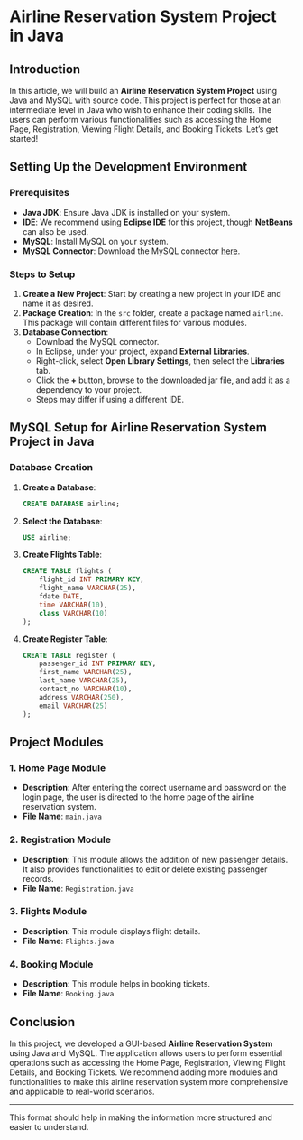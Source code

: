 

# Airline Reservation System Project in Java

## Introduction
In this article, we will build an **Airline Reservation System Project** using Java and MySQL with source code. This project is perfect for those at an intermediate level in Java who wish to enhance their coding skills. The users can perform various functionalities such as accessing the Home Page, Registration, Viewing Flight Details, and Booking Tickets. Let’s get started!

## Setting Up the Development Environment

### Prerequisites
- **Java JDK**: Ensure Java JDK is installed on your system.
- **IDE**: We recommend using **Eclipse IDE** for this project, though **NetBeans** can also be used.
- **MySQL**: Install MySQL on your system.
- **MySQL Connector**: Download the MySQL connector [here](#).

### Steps to Setup
1. **Create a New Project**: Start by creating a new project in your IDE and name it as desired.
2. **Package Creation**: In the `src` folder, create a package named `airline`. This package will contain different files for various modules.
3. **Database Connection**:
    - Download the MySQL connector.
    - In Eclipse, under your project, expand **External Libraries**.
    - Right-click, select **Open Library Settings**, then select the **Libraries** tab.
    - Click the **+** button, browse to the downloaded jar file, and add it as a dependency to your project.
    - Steps may differ if using a different IDE.

## MySQL Setup for Airline Reservation System Project in Java

### Database Creation
1. **Create a Database**:
    ```sql
    CREATE DATABASE airline;
    ```

2. **Select the Database**:
    ```sql
    USE airline;
    ```

3. **Create Flights Table**:
    ```sql
    CREATE TABLE flights (
        flight_id INT PRIMARY KEY,
        flight_name VARCHAR(25),
        fdate DATE,
        time VARCHAR(10),
        class VARCHAR(10)
    );
    ```

4. **Create Register Table**:
    ```sql
    CREATE TABLE register (
        passenger_id INT PRIMARY KEY,
        first_name VARCHAR(25),
        last_name VARCHAR(25),
        contact_no VARCHAR(10),
        address VARCHAR(250),
        email VARCHAR(25)
    );
    ```

## Project Modules

### 1. Home Page Module
- **Description**: After entering the correct username and password on the login page, the user is directed to the home page of the airline reservation system.
- **File Name**: `main.java`

### 2. Registration Module
- **Description**: This module allows the addition of new passenger details. It also provides functionalities to edit or delete existing passenger records.
- **File Name**: `Registration.java`

### 3. Flights Module
- **Description**: This module displays flight details.
- **File Name**: `Flights.java`

### 4. Booking Module
- **Description**: This module helps in booking tickets.
- **File Name**: `Booking.java`

## Conclusion
In this project, we developed a GUI-based **Airline Reservation System** using Java and MySQL. The application allows users to perform essential operations such as accessing the Home Page, Registration, Viewing Flight Details, and Booking Tickets. We recommend adding more modules and functionalities to make this airline reservation system more comprehensive and applicable to real-world scenarios.

---

This format should help in making the information more structured and easier to understand.

